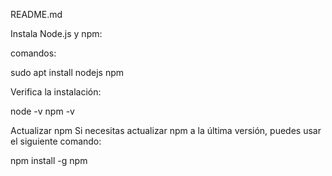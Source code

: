 README.md

Instala Node.js y npm:

comandos:

sudo apt install nodejs npm

Verifica la instalación:

node -v
npm -v

Actualizar npm
Si necesitas actualizar npm a la última versión, puedes usar el siguiente comando:

npm install -g npm




